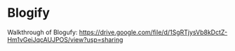 # Blogify

Walkthrough of Blogufy: https://drive.google.com/file/d/1SgRTjysVb8kDctZ-Hm1vGeiJqcAUJPOS/view?usp=sharing
